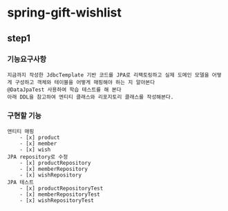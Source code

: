# spring-gift-wishlist
## step1
### 기능요구사항
    지금까지 작성한 JdbcTemplate 기반 코드를 JPA로 리팩토링하고 실제 도메인 모델을 어떻게 구성하고 객체와 테이블을 어떻게 매핑해야 하는 지 알아본다
    @DataJpaTest 사용하여 학습 테스트를 해 본다
    아래 DDL을 참고하여 엔티티 클래스와 리포지토리 클래스를 작성해본다.
### 구현할 기능
    앤티티 매핑
        - [x] product 
        - [x] member
        - [x] wish 
    JPA repository로 수정
        - [x] productRepository
        - [x] memberRepository
        - [x] wishRepository 
    JPA 테스트
        - [x] productRepositoryTest 
        - [x] memberRepositoryTest 
        - [x] wishRepositoryTest 
